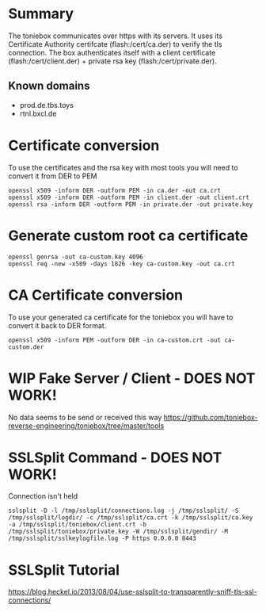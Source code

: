 # Summary
The toniebox communicates over https with its servers. It uses its Certificate Authority certifcate (flash:/cert/ca.der) to verify the tls connection. The box authenticates itself with a client certificate (flash:/cert/client.der) + private rsa key (flash:/cert/private.der).
## Known domains
* prod.de.tbs.toys
* rtnl.bxcl.de

# Certificate conversion
To use the certificates and the rsa key with most tools you will need to convert it from DER to PEM
```
openssl x509 -inform DER -outform PEM -in ca.der -out ca.crt
openssl x509 -inform DER -outform PEM -in client.der -out client.crt
openssl rsa -inform DER -outform PEM -in private.der -out private.key
```

# Generate custom root ca certificate
```
openssl genrsa -out ca-custom.key 4096
openssl req -new -x509 -days 1826 -key ca-custom.key -out ca.crt
```

# CA Certificate conversion
To use your generated ca certificate for the toniebox you will have to convert it back to DER format.
```
openssl x509 -inform PEM -outform DER -in ca-custom.crt -out ca-custom.der
```

# WIP Fake Server / Client - DOES NOT WORK!
No data seems to be send or received this way
https://github.com/toniebox-reverse-engineering/toniebox/tree/master/tools

# SSLSplit Command - DOES NOT WORK!
Connection isn't held
```
sslsplit -D -l /tmp/sslsplit/connections.log -j /tmp/sslsplit/ -S /tmp/sslsplit/logdir/ -c /tmp/sslsplit/ca.crt -k /tmp/sslsplit/ca.key -a /tmp/sslsplit/toniebox/client.crt -b /tmp/sslsplit/toniebox/private.key -W /tmp/sslsplit/gendir/ -M /tmp/sslsplit/sslkeylogfile.log -P https 0.0.0.0 8443
```

# SSLSplit Tutorial
https://blog.heckel.io/2013/08/04/use-sslsplit-to-transparently-sniff-tls-ssl-connections/